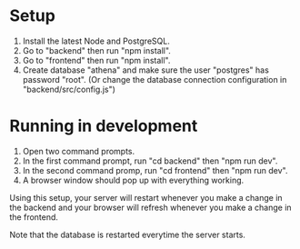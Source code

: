 # Setup

1. Install the latest Node and PostgreSQL.
2. Go to "backend" then run "npm install".
3. Go to "frontend" then run "npm install".
4. Create database "athena" and make sure the user "postgres" has password "root". (Or change the database connection configuration in "backend/src/config.js")

# Running in development

1. Open two command prompts.
2. In the first command prompt, run "cd backend" then "npm run dev".
3. In the second command promp, run "cd frontend" then "npm run dev".
4. A browser window should pop up with everything working.

Using this setup, your server will restart whenever you make a change in the backend and your browser will refresh whenever you make a change in the frontend.

Note that the database is restarted everytime the server starts.